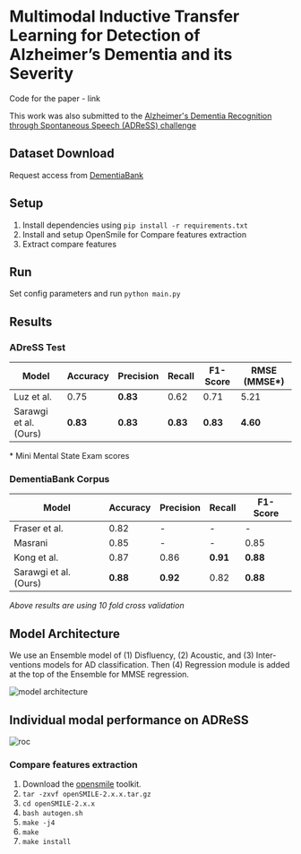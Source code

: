 # Multimodal Inductive Transfer Learning for Detection of Alzheimer’s Dementia and its Severity

Code for the paper - link

This work was also submitted to the [Alzheimer's Dementia Recognition through Spontaneous Speech (ADReSS) challenge](http://www.homepages.ed.ac.uk/sluzfil/ADReSS/)

## Dataset Download

Request access from [DementiaBank](https://dementia.talkbank.org/)

## Setup

1. Install dependencies using `pip install -r requirements.txt`
2. Install and setup OpenSmile for Compare features extraction
3. Extract compare features

## Run

Set config parameters and run `python main.py`

## Results

### ADreSS Test

| Model                 | Accuracy | Precision | Recall | F1-Score | RMSE (MMSE\*)|
|-----------------------|----------|-----------|--------|----------|--------------|
| Luz et al.            | 0.75     | **0.83**      | 0.62   | 0.71     | 5.21         |
| Sarawgi et al. (Ours) | **0.83**     | **0.83**     | **0.83**   | **0.83**     | **4.60**         |

\* Mini Mental State Exam scores

### DementiaBank Corpus

| Model                 | Accuracy | Precision | Recall | F1-Score |
|-----------------------|----------|-----------|--------|----------|
| Fraser et al.         | 0.82     | -         | -      | -        |
| Masrani               | 0.85     | -         | -      | 0.85     |
| Kong et al.           | 0.87     | 0.86      | **0.91**   | **0.88**     |
| Sarawgi et al. (Ours) | **0.88**     | **0.92**      | 0.82   | **0.88**     |

*Above results are using 10 fold cross validation*

## Model Architecture
We use an Ensemble model of (1) Disfluency, (2) Acoustic, and (3) Inter-ventions models for AD classification.
Then (4) Regression module is added at the top of the Ensemble for MMSE regression.

![model architecture](https://github.com/wazeerzulfikar/ad-mmse/blob/master/img/model_final.jpeg)

## Individual modal performance on ADReSS

![roc](https://github.com/wazeerzulfikar/ad-mmse/blob/master/img/roc.png)

### Compare features extraction

1. Download the [opensmile](https://www.audeering.com/opensmile/) toolkit.
2. `tar -zxvf openSMILE-2.x.x.tar.gz`
3. `cd openSMILE-2.x.x`
4. `bash autogen.sh`
5. `make -j4`
6. `make`
7. `make install`
